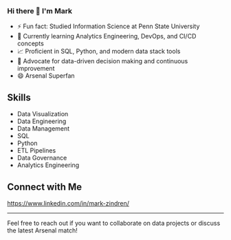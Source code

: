 ### Hi there 👋 I'm Mark

* ⚡ Fun fact: Studied Information Science at Penn State University
* 🌱 Currently learning Analytics Engineering, DevOps, and CI/CD concepts
* 📈 Proficient in SQL, Python, and modern data stack tools
* 🔄 Advocate for data-driven decision making and continuous improvement
* 😄 Arsenal Superfan

## Skills

- Data Visualization
- Data Engineering
- Data Management
- SQL
- Python
- ETL Pipelines
- Data Governance
- Analytics Engineering

## Connect with Me

https://www.linkedin.com/in/mark-zindren/

---

Feel free to reach out if you want to collaborate on data projects or discuss the latest Arsenal match!



<!--
**mdzgithub/mdzgithub** is a ✨ _special_ ✨ repository because its `README.md` (this file) appears on your GitHub profile.

Here are some ideas to get you started:

- 🔭 I’m currently working on ...
- 🌱 I’m currently learning ...
- 👯 I’m looking to collaborate on ...
- 🤔 I’m looking for help with ...
- 💬 Ask me about ...
- 📫 How to reach me: ...
- 😄 Pronouns: ...
- ⚡ Fun fact: ...
-->
